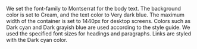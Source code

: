 We set the font-family to Montserrat for the body text.
The background color is set to Cream, and the text color to Very dark blue.
The maximum width of the container is set to 1440px for desktop screens.
Colors such as Dark cyan and Dark grayish blue are used according to the style guide.
We used the specified font sizes for headings and paragraphs.
Links are styled with the Dark cyan color.

